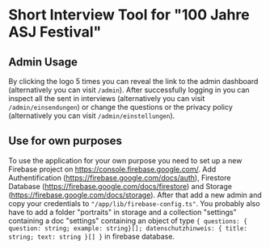 # Short Interview Tool for "100 Jahre ASJ Festival"

## Admin Usage

By clicking the logo 5 times you can reveal the link to the admin dashboard (alternatively you can visit `/admin`). After successfully logging in you can inspect all the sent in interviews (alternatively you can visit `/admin/einsendungen`) or change the questions or the privacy policy (alternatively you can visit `/admin/einstellungen`).

## Use for own purposes

To use the application for your own purpose you need to set up a new Firebase project on https://console.firebase.google.com/. Add Authentification (https://firebase.google.com/docs/auth), Firestore Database (https://firebase.google.com/docs/firestore) and Storage (https://firebase.google.com/docs/storage). After that add a new admin and copy your credentials to `"/app/lib/firebase-config.ts"`. You probably also have to add a folder "portraits" in storage and a collection "settings" containing a doc "settings" containing an object of type `{ questions: { question: string; example: string}[]; datenschutzhinweis: { title: string; text: string }[] }` in firebase database.
